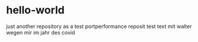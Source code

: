 # hello-world
just another repository as a test
portperformance reposit test text
mit walter wegen mir im jahr des covid
